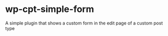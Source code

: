 # wp-cpt-simple-form
A simple plugin that shows a custom form in the edit page of a custom post type
